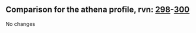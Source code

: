 ## Comparison for the athena profile, rvn: [298](https://github.com/PRO100KatYT/FortniteProfileRevisions/tree/main/profiles/athena/298%20athena.json)-[300](https://github.com/PRO100KatYT/FortniteProfileRevisions/tree/main/profiles/athena/300%20athena.json)

No changes

